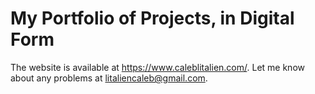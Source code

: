 # My Portfolio of Projects, in Digital Form
The website is available at https://www.caleblitalien.com/. Let me know about any problems at litaliencaleb@gmail.com. 

